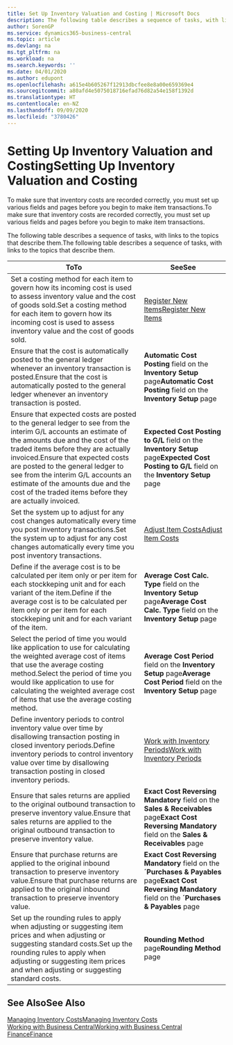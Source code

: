 ```yaml
---
title: Set Up Inventory Valuation and Costing | Microsoft Docs
description: The following table describes a sequence of tasks, with links to the topics that describe them.
author: SorenGP
ms.service: dynamics365-business-central
ms.topic: article
ms.devlang: na
ms.tgt_pltfrm: na
ms.workload: na
ms.search.keywords: ''
ms.date: 04/01/2020
ms.author: edupont
ms.openlocfilehash: a615e4b605267f12913dbcfee8e8a00e659369e4
ms.sourcegitcommit: a80afd4e5075018716efad76d82a54e158f1392d
ms.translationtype: HT
ms.contentlocale: en-NZ
ms.lasthandoff: 09/09/2020
ms.locfileid: "3780426"
---
```

# <a name="setting-up-inventory-valuation-and-costing"></a><span data-ttu-id="7de84-103">Setting Up Inventory Valuation and Costing</span><span class="sxs-lookup"><span data-stu-id="7de84-103">Setting Up Inventory Valuation and Costing</span></span>
<span data-ttu-id="7de84-104">To make sure that inventory costs are recorded correctly, you must set up various fields and pages before you begin to make item transactions.</span><span class="sxs-lookup"><span data-stu-id="7de84-104">To make sure that inventory costs are recorded correctly, you must set up various fields and pages before you begin to make item transactions.</span></span>

<span data-ttu-id="7de84-105">The following table describes a sequence of tasks, with links to the topics that describe them.</span><span class="sxs-lookup"><span data-stu-id="7de84-105">The following table describes a sequence of tasks, with links to the topics that describe them.</span></span>

|<span data-ttu-id="7de84-106">**To**</span><span class="sxs-lookup"><span data-stu-id="7de84-106">**To**</span></span>|<span data-ttu-id="7de84-107">**See**</span><span class="sxs-lookup"><span data-stu-id="7de84-107">**See**</span></span>|  
|------------|-------------|  
|<span data-ttu-id="7de84-108">Set a costing method for each item to govern how its incoming cost is used to assess inventory value and the cost of goods sold.</span><span class="sxs-lookup"><span data-stu-id="7de84-108">Set a costing method for each item to govern how its incoming cost is used to assess inventory value and the cost of goods sold.</span></span>|[<span data-ttu-id="7de84-109">Register New Items</span><span class="sxs-lookup"><span data-stu-id="7de84-109">Register New Items</span></span>](inventory-how-register-new-items.md)|  
|<span data-ttu-id="7de84-110">Ensure that the cost is automatically posted to the general ledger whenever an inventory transaction is posted.</span><span class="sxs-lookup"><span data-stu-id="7de84-110">Ensure that the cost is automatically posted to the general ledger whenever an inventory transaction is posted.</span></span>|<span data-ttu-id="7de84-111">**Automatic Cost Posting** field on the **Inventory Setup** page</span><span class="sxs-lookup"><span data-stu-id="7de84-111">**Automatic Cost Posting** field on the **Inventory Setup** page</span></span>|  
|<span data-ttu-id="7de84-112">Ensure that expected costs are posted to the general ledger to see from the interim G/L accounts an estimate of the amounts due and the cost of the traded items before they are actually invoiced.</span><span class="sxs-lookup"><span data-stu-id="7de84-112">Ensure that expected costs are posted to the general ledger to see from the interim G/L accounts an estimate of the amounts due and the cost of the traded items before they are actually invoiced.</span></span>|<span data-ttu-id="7de84-113">**Expected Cost Posting to G/L** field on the **Inventory Setup** page</span><span class="sxs-lookup"><span data-stu-id="7de84-113">**Expected Cost Posting to G/L** field on the **Inventory Setup** page</span></span>|  
|<span data-ttu-id="7de84-114">Set the system up to adjust for any cost changes automatically every time you post inventory transactions.</span><span class="sxs-lookup"><span data-stu-id="7de84-114">Set the system up to adjust for any cost changes automatically every time you post inventory transactions.</span></span>|[<span data-ttu-id="7de84-115">Adjust Item Costs</span><span class="sxs-lookup"><span data-stu-id="7de84-115">Adjust Item Costs</span></span>](inventory-how-adjust-item-costs.md)|  
|<span data-ttu-id="7de84-116">Define if the average cost is to be calculated per item only or per item for each stockkeping unit and for each variant of the item.</span><span class="sxs-lookup"><span data-stu-id="7de84-116">Define if the average cost is to be calculated per item only or per item for each stockkeping unit and for each variant of the item.</span></span>|<span data-ttu-id="7de84-117">**Average Cost Calc. Type** field on the **Inventory Setup** page</span><span class="sxs-lookup"><span data-stu-id="7de84-117">**Average Cost Calc. Type** field on the **Inventory Setup** page</span></span>|  
|<span data-ttu-id="7de84-118">Select the period of time you would like application to use for calculating the weighted average cost of items that use the average costing method.</span><span class="sxs-lookup"><span data-stu-id="7de84-118">Select the period of time you would like application to use for calculating the weighted average cost of items that use the average costing method.</span></span>|<span data-ttu-id="7de84-119">**Average Cost Period** field on the **Inventory Setup** page</span><span class="sxs-lookup"><span data-stu-id="7de84-119">**Average Cost Period** field on the **Inventory Setup** page</span></span>|  
|<span data-ttu-id="7de84-120">Define inventory periods to control inventory value over time by disallowing transaction posting in closed inventory periods.</span><span class="sxs-lookup"><span data-stu-id="7de84-120">Define inventory periods to control inventory value over time by disallowing transaction posting in closed inventory periods.</span></span>|[<span data-ttu-id="7de84-121">Work with Inventory Periods</span><span class="sxs-lookup"><span data-stu-id="7de84-121">Work with Inventory Periods</span></span>](finance-how-to-work-with-inventory-periods.md)|  
|<span data-ttu-id="7de84-122">Ensure that sales returns are applied to the original outbound transaction to preserve inventory value.</span><span class="sxs-lookup"><span data-stu-id="7de84-122">Ensure that sales returns are applied to the original outbound transaction to preserve inventory value.</span></span>|<span data-ttu-id="7de84-123">**Exact Cost Reversing Mandatory** field on the **Sales & Receivables** page</span><span class="sxs-lookup"><span data-stu-id="7de84-123">**Exact Cost Reversing Mandatory** field on the **Sales & Receivables** page</span></span>|  
|<span data-ttu-id="7de84-124">Ensure that purchase returns are applied to the original inbound transaction to preserve inventory value.</span><span class="sxs-lookup"><span data-stu-id="7de84-124">Ensure that purchase returns are applied to the original inbound transaction to preserve inventory value.</span></span>|<span data-ttu-id="7de84-125">**Exact Cost Reversing Mandatory** field on the **´Purchases & Payables** page</span><span class="sxs-lookup"><span data-stu-id="7de84-125">**Exact Cost Reversing Mandatory** field on the **´Purchases & Payables** page</span></span>|
|<span data-ttu-id="7de84-126">Set up the rounding rules to apply when adjusting or suggesting item prices and when adjusting or suggesting standard costs.</span><span class="sxs-lookup"><span data-stu-id="7de84-126">Set up the rounding rules to apply when adjusting or suggesting item prices and when adjusting or suggesting standard costs.</span></span>|<span data-ttu-id="7de84-127">**Rounding Method** page</span><span class="sxs-lookup"><span data-stu-id="7de84-127">**Rounding Method** page</span></span>|  

## <a name="see-also"></a><span data-ttu-id="7de84-128">See Also</span><span class="sxs-lookup"><span data-stu-id="7de84-128">See Also</span></span>  
[<span data-ttu-id="7de84-129">Managing Inventory Costs</span><span class="sxs-lookup"><span data-stu-id="7de84-129">Managing Inventory Costs</span></span>](finance-manage-inventory-costs.md)  
[<span data-ttu-id="7de84-130">Working with Business Central</span><span class="sxs-lookup"><span data-stu-id="7de84-130">Working with Business Central</span></span>](ui-work-product.md)  
[<span data-ttu-id="7de84-131">Finance</span><span class="sxs-lookup"><span data-stu-id="7de84-131">Finance</span></span>](finance.md)  
